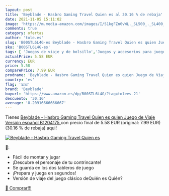 ```yaml
---
layout: post
title: 'Beyblade - Hasbro Gaming Travel Quien es al 30.16 % de rebaja'
date: 2021-11-05 15:11:02
image: 'https://m.media-amazon.com/images/I/51kgFZn0vWL._SL500_._SL400_.jpg'
comments: true
category: ofertas
author: 'tole.es'
slug: 'B00STL6L4G-es Beyblade - Hasbro Gaming Travel Quien es quien Juego de...'
sku: 'B00STL6L4G-es'
tags: [ 'Juegos de viaje y de bolsillo','Juegos y accesorios para juegos','Juguetes','Juguetes y juegos','beyblade','hasbro', ]
actualPrice: 5.58 EUR
currency: EUR
price: 5.58
comparePrice: 7.99 EUR
prodname: 'Beyblade - Hasbro Gaming Travel Quien es quien Juego de Viaje  Versión español  B1204175 '
country: 'es'
flag: '🇪🇸'
brand: 'Beyblade'
buyurl: 'https://www.amazon.es/dp/B00STL6L4G/?tag=tolees-21'
descuento: '30.16'
average: '8.20916666666667'
---
```


Tienes [Beyblade - Hasbro Gaming Travel Quien es quien Juego de Viaje  Versión español  B1204175 ](https://www.amazon.es/dp/B00STL6L4G/?tag=tolees-21) con precio final de  5.58 EUR (original: 7.99 EUR) (30.16 %  de rebaja) aqui!

[![Beyblade - Hasbro Gaming Travel Quien es](https://m.media-amazon.com/images/I/51kgFZn0vWL._SL500_._SL400_.jpg)](https://www.amazon.es/dp/B00STL6L4G/?tag=tolees-21)

🔎:

- Fácil de montar y jugar
- ¡Descubre el personaje de tu contrincante!
- Se guarda en los dos tableros de juego
- ¡Prepara y juega en segundos!
- Versión de viaje del juego clásico deQuién es Quién?

[🛒 Comprar!!!](https://www.amazon.es/dp/B00STL6L4G/?tag=tolees-21)
